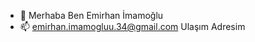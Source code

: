 - 👋 Merhaba Ben Emirhan İmamoğlu
- 📫 emirhan.imamogluu.34@gmail.com Ulaşım  Adresim

<!---
Emirhannxz/Emirhannxz is a ✨ special ✨ repository because its `README.md` (this file) appears on your GitHub profile.
You can click the Preview link to take a look at your changes.
--->
